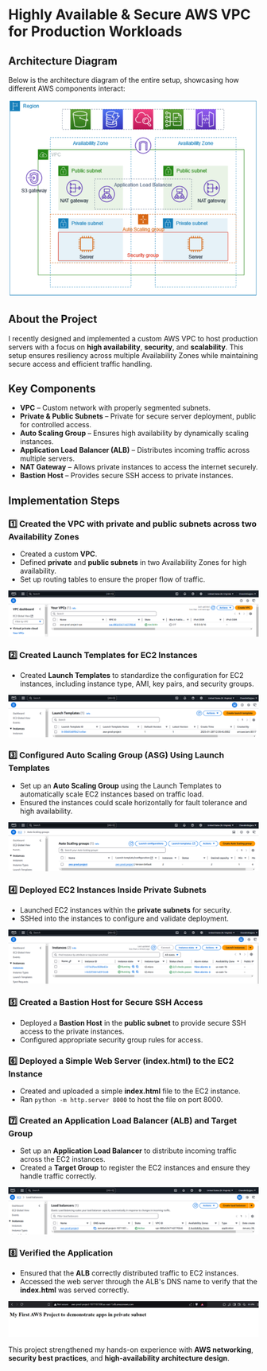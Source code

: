 # Highly Available & Secure AWS VPC for Production Workloads

## Architecture Diagram
Below is the architecture diagram of the entire setup, showcasing how different AWS components interact:

![AWS VPC Architecture](VPC-Architecture.png)

## About the Project
I recently designed and implemented a custom AWS VPC to host production servers with a focus on **high availability**, **security**, and **scalability**. This setup ensures resiliency across multiple Availability Zones while maintaining secure access and efficient traffic handling.

## Key Components
- **VPC** – Custom network with properly segmented subnets.
- **Private & Public Subnets** – Private for secure server deployment, public for controlled access.
- **Auto Scaling Group** – Ensures high availability by dynamically scaling instances.
- **Application Load Balancer (ALB)** – Distributes incoming traffic across multiple servers.
- **NAT Gateway** – Allows private instances to access the internet securely.
- **Bastion Host** – Provides secure SSH access to private instances.

## Implementation Steps

### 1️⃣ **Created the VPC with private and public subnets across two Availability Zones**
   - Created a custom **VPC**.
   - Defined **private** and **public subnets** in two Availability Zones for high availability.
   - Set up routing tables to ensure the proper flow of traffic.

   ![VPC Creation Screenshot](VPC.png)

### 2️⃣ **Created Launch Templates for EC2 Instances**
   - Created **Launch Templates** to standardize the configuration for EC2 instances, including instance type, AMI, key pairs, and security groups.

   ![Launch Templates Screenshot](Launch_templates.png)

### 3️⃣ **Configured Auto Scaling Group (ASG) Using Launch Templates**
   - Set up an **Auto Scaling Group** using the Launch Templates to automatically scale EC2 instances based on traffic load.
   - Ensured the instances could scale horizontally for fault tolerance and high availability.

   ![ASG Screenshot](Auto_Scaling_groups.png)

### 4️⃣ **Deployed EC2 Instances Inside Private Subnets**
   - Launched EC2 instances within the **private subnets** for security.
   - SSHed into the instances to configure and validate deployment.

   ![EC2 Instance Screenshot](EC2-instances.png)

### 5️⃣ **Created a Bastion Host for Secure SSH Access**
   - Deployed a **Bastion Host** in the **public subnet** to provide secure SSH access to the private instances.
   - Configured appropriate security group rules for access.

### 6️⃣ **Deployed a Simple Web Server (index.html) to the EC2 Instance**
   - Created and uploaded a simple **index.html** file to the EC2 instance.
   - Ran `python -m http.server 8000` to host the file on port 8000.

### 7️⃣ **Created an Application Load Balancer (ALB) and Target Group**
   - Set up an **Application Load Balancer** to distribute incoming traffic across the EC2 instances.
   - Created a **Target Group** to register the EC2 instances and ensure they handle traffic correctly.

   ![ALB Configuration Screenshot](Load-balancers.png)

### 8️⃣ **Verified the Application**
   - Ensured that the **ALB** correctly distributed traffic to EC2 instances.
   - Accessed the web server through the ALB's DNS name to verify that the **index.html** was served correctly.

   ![App Verification Screenshot](Final.png)

This project strengthened my hands-on experience with **AWS networking**, **security best practices**, and **high-availability architecture design**.
